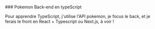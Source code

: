 ##﻿# Pokemon Back-end en typeScript

Pour apprendre TypeScript, j'utilise l'API pokemon, je focus le back, et je ferais le front en React + Typescript ou Next.js, à voir ! 
